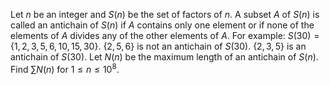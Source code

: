 Let $n$ be an integer and $S(n)$ be the set of factors of $n$.
A subset $A$ of $S(n)$ is called an antichain of $S(n)$ if $A$ contains only one element or if none of the elements of $A$ divides any of the other elements of $A$.
For example: $S(30) = \{1, 2, 3, 5, 6, 10, 15, 30\}$.
$\{2, 5, 6\}$ is not an antichain of $S(30)$.
$\{2, 3, 5\}$ is an antichain of $S(30)$.
Let $N(n)$ be the maximum length of an antichain of $S(n)$.
Find $\sum N(n)$ for $1 \le n \le 10^8$.